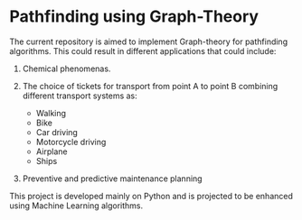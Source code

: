 # Pathfinding using Graph-Theory

The current repository is aimed to implement Graph-theory for pathfinding algorithms. This could result in different applications that could include:

 1) Chemical phenomenas.
 2) The choice of tickets for transport from point A to point B combining different transport systems as:
    - Walking
    - Bike
    - Car driving
    - Motorcycle driving
    - Airplane
    - Ships
    
 3) Preventive and predictive maintenance planning
  

This project is developed mainly on Python and is projected to be enhanced using Machine Learning algorithms. 
